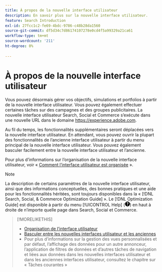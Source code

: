 ```yaml
---
title: À propos de la nouvelle interface utilisateur
description: En savoir plus sur la nouvelle interface utilisateur.
feature: Search Introduction
exl-id: 27fcc1c2-fe69-4bdc-9786-c48b28da1560
source-git-commit: df5d34c7d86174107278e0cd4f5a99329a21ca61
workflow-type: tm+mt
source-wordcount: '211'
ht-degree: 0%

---
```


# À propos de la nouvelle interface utilisateur

Vous pouvez désormais gérer vos objectifs, simulations et portfolios à partir de la nouvelle interface utilisateur. Vous pouvez également effectuer certaines tâches sur des campagnes et des groupes publicitaires. La nouvelle interface utilisateur Search, Social et Commerce s’exécute dans une nouvelle URL dans le domaine https://experience.adobe.com.

Au fil du temps, les fonctionnalités supplémentaires seront déplacées vers la nouvelle interface utilisateur. En attendant, vous pouvez ouvrir la plupart des fonctionnalités de l’ancienne interface utilisateur à partir du menu principal de la nouvelle interface utilisateur. Vous pouvez également basculer facilement entre la nouvelle interface utilisateur et l’ancienne.

Pour plus d’informations sur l’organisation de la nouvelle interface utilisateur, voir « [Comment l’interface utilisateur est organisée](/help/search-social-commerce/getting-started/user-interface.md) ».

>[!NOTE]
>
>La description de certains paramètres de la nouvelle interface utilisateur, ainsi que des informations conceptuelles, des bonnes pratiques et une aide pour les fonctionnalités héritées, sont toujours disponibles dans la « [!DNL Search, Social, & Commerce Optimization Guide] ». Le [!DNL Optimization Guide] est disponible à partir du menu [!UICONTROL Help] (![menu Aide](/help/search-social-commerce/assets/help-main-menu.png "menu Aide")) en haut à droite de n’importe quelle page dans Search, Social et Commerce.

>[!MORELIKETHIS]
>
>* [Organisation de l’interface utilisateur](/help/search-social-commerce/getting-started/user-interface.md)
>* [Basculer entre les nouvelles interfaces utilisateur et les anciennes](/help/search-social-commerce/getting-started/ui-switch.md)
>* Pour plus d’informations sur la gestion des vues personnalisées et par défaut, l’affichage des données pour un autre annonceur, l’application de filtres de données et d’autres tâches de navigation et liées aux données dans les nouvelles interfaces utilisateur et dans les anciennes interfaces utilisateur, consultez le chapitre sur « Tâches courantes »
